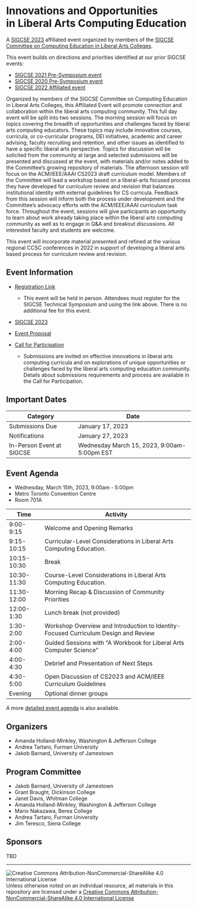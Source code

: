 # Innovations and Opportunities<br>in Liberal Arts Computing Education

A [SIGCSE 2023](https://sigcse2023.sigcse.org) affiliated event organized by members of the [SIGCSE Committee on Computing Education in Liberal Arts Colleges](https://computing-in-the-liberal-arts.github.io/computing-in-the-liberal-arts/).

This event builds on directions and priorities identified at our prior SIGCSE events:
- [SIGCSE 2021 Pre-Symposium event](https://computing-in-the-liberal-arts.github.io/SIGCSE2021-PreSymposium-Event/)
- [SIGCSE 2020 Pre-Symposium event](https://computing-in-the-liberal-arts.github.io/SIGCSE2020-PreSymposium-Event/)
- [SIGCSE 2022 Affiliated event](https://computing-in-the-liberal-arts.github.io/SIGCSE2022-Affiliated-Event/)

Organized by members of the SIGCSE Committee on Computing Education in Liberal Arts Colleges, this Affiliated Event will promote connection and collaboration within the liberal arts computing community. This full day event will be split into two sessions. The morning session will focus on topics covering the breadth of opportunities and challenges faced by liberal arts computing educators. These topics may include innovative courses, curricula, or co-curricular programs, DEI initiatives, academic and career advising, faculty recruiting and retention, and other issues as identified to have a specific liberal arts perspective. Topics for discussion will be solicited from the community at large and selected submissions will be presented and discussed at the event, with materials and/or notes added to the Committee’s growing repository of materials. The afternoon session will focus on the ACM/IEEE/AAAI CS2023 draft curriculum model. Members of the Committee will lead a workshop based on a liberal-arts focused process they have developed for curriculum review and revision that balances institutional identity with external guidelines for CS curricula. Feedback from this session will inform both the process under development and the Committee’s advocacy efforts with the ACM/IEEE/AAAI curriculum task force. Throughout the event, sessions will give participants an opportunity to learn about work already taking place within the liberal arts computing community as well as to engage in Q&A and breakout discussions. All interested faculty and students are welcome.

This event will incorporate material presented and refined at the various regional CCSC conferences in 2022 in support of developing a liberal arts based process for curriculum review and revision.

## Event Information

- [Registration Link](https://docs.google.com/forms/d/e/1FAIpQLSfToE00XxOQmTGbWbhZUON2rwLOLMQvXNfTABO_Ue6IXXOOIw/viewform?usp=sf_link)
  - This event will be held in person. Attendees must register for the SIGCSE Technical Symposium and using the link above. There is no additional fee for this event.

- [SIGCSE 2023](https://sigcse2023.sigcse.org)
- [Event Proposal](2023-event-proposal.pdf)
- [Call for Participation](2023CallForParticipation.md)
    - Submissions are invited on effective innovations in liberal arts computing curricula and on explorations of unique opportunities or challenges faced by the liberal arts computing education community. Details about submissions requirements and process are available in the Call for Participation.

## Important Dates

| Category                           | Date
|------------------------------------|-----------------------
| Submissions Due                    | January 17, 2023
| Notifications                      | January 27, 2023
| In-Person Event at SIGCSE          | Wednesday March 15, 2023, 9:00am-5:00pm EST

## Event Agenda

- Wednesday, March 15th, 2023, 9:00am - 5:00pm
- Metro Toronto Convention Centre
- Room 701A

| Time        | Activity
|-------------|----------
| 9:00-9:15   | Welcome and Opening Remarks
| 9:15-10:15  | Curricular-Level Considerations in Liberal Arts Computing Education. 
| 10:15-10:30 | Break
| 10:30-11:30 | Course-Level Considerations in Liberal Arts Computing Education.  
| 11:30-12:00 | Morning Recap & Discussion of Community Priorities
| 12:00-1:30  | Lunch break (not provided)
| 1:30-2:00   | Workshop Overview and Introduction to Identity-Focused Curriculum Design and Review 
| 2:00-4:00   | Guided Sessions with “A Workbook for Liberal Arts Computer Science”
| 4:00-4:30   | Debrief and Presentation of Next Steps
| 4:30-5:00   | Open Discussion of CS2023 and ACM/IEEE Curriculum Guidelines
| Evening     | Optional dinner groups

A more [detailed event agenda](eventAgenda.md) is also available.

## Organizers

- Amanda Holland-Minkley, Washington & Jefferson College
- Andrea Tartaro, Furman University
- Jakob Barnard, University of Jamestown

## Program Committee

- Jakob Barnard, University of Jamestown
- Grant Braught, Dickinson College
- Janet Davis, Whitman College
- Amanda Holland-Minkley, Washington & Jefferson College
- Mario Nakazawa, Berea College
- Andrea Tartaro, Furman University
- Jim Teresco, Siena College

## Sponsors

TBD

___
![Creative Commons Attribution-NonCommercial-ShareAlike 4.0 International License](https://i.creativecommons.org/l/by-nc-sa/4.0/88x31.png "Creative Commons Attribution-NonCommercial-ShareAlike 4.0 International License") Unless otherwise noted on an individual resource, all materials in this repository are licensed under a [Creative Commons Attribution-NonCommercial-ShareAlike 4.0 International License](http://creativecommons.org/licenses/by-nc-sa/4.0/)
